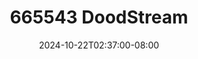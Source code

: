 --- 
title: "665543  DoodStream"
description: "video bokeh 665543  DoodStream full durasi panjang new"
date: 2024-10-22T02:37:00-08:00
file_code: "qmeotv1r3g20"
draft: false
cover: "oj858r65rfu6oub4.jpg"
tags: ["DoodStream", "bokep-indo", "bokep-viral", "bokep-ig"]
length: 45
fld_id: "1483159"
foldername: "Arsya 1"
categories: ["Arsya 1"]
views: 0
---